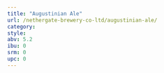 ```yaml
---
title: "Augustinian Ale"
url: /nethergate-brewery-co-ltd/augustinian-ale/
category: 
style: 
abv: 5.2
ibu: 0
srm: 0
upc: 0
---
```


